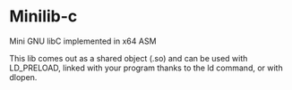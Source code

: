 # Minilib-c
Mini GNU libC implemented in x64 ASM

This lib comes out as a shared object (.so) and can be used with LD_PRELOAD,
linked with your program thanks to the ld command, or with dlopen.
